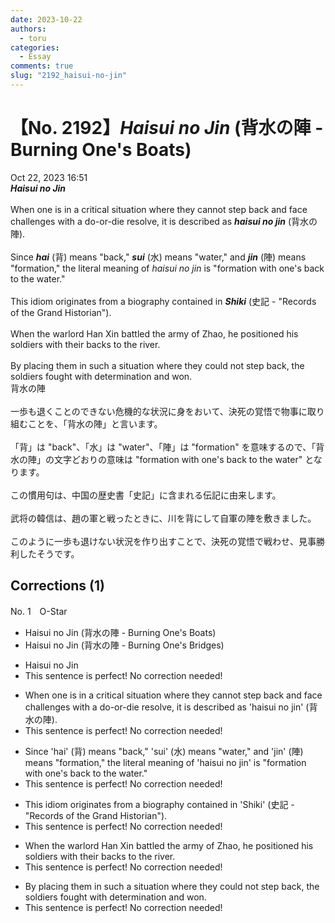 ```yaml
---
date: 2023-10-22
authors:
  - toru
categories:
  - Essay
comments: true
slug: "2192_haisui-no-jin"
---
```


# 【No. 2192】<strong><em>Haisui no Jin</strong></em> (背水の陣 - Burning One's Boats)
<div class="date">Oct 22, 2023 16:51</div>
<div id="post"><div id="body_show_ori">
<strong><em>Haisui no Jin</strong></em><br/><br/>When one is in a critical situation where they cannot step back and face challenges with a do-or-die resolve, it is described as <strong><em>haisui no jin</em></strong> (背水の陣).<br/><br/>Since <strong><em>hai</em></strong> (背) means "back," <strong><em>sui</em></strong> (水) means "water," and <strong><em>jin</em></strong> (陣) means "formation," the literal meaning of <em>haisui no jin</em> is "formation with one's back to the water."<br/><br/>This idiom originates from a biography contained in <strong><em>Shiki</em></strong> (史記 - "Records of the Grand Historian").<br/><br/>When the warlord Han Xin battled the army of Zhao, he positioned his soldiers with their backs to the river.<br/><br/>By placing them in such a situation where they could not step back, the soldiers fought with determination and won.
</div></div>

<!-- more -->

<div id="post_ja"><div id="body_show_mo">
背水の陣<br/><br/>一歩も退くことのできない危機的な状況に身をおいて、決死の覚悟で物事に取り組むことを、「背水の陣」と言います。<br/><br/>「背」は "back"、「水」は "water"、「陣」は "formation" を意味するので、「背水の陣」の文字どおりの意味は "formation with one's back to the water" となります。<br/><br/>この慣用句は、中国の歴史書「史記」に含まれる伝記に由来します。<br/><br/>武将の韓信は、趙の軍と戦ったときに、川を背にして自軍の陣を敷きました。<br/><br/>このように一歩も退けない状況を作り出すことで、決死の覚悟で戦わせ、見事勝利したそうです。
</div></div>

## Corrections (1)
<div id="block"><div class="first_name"> No. 1　<span class="just_name">O-Star</span></div><div id="block2">
<ul class="correction_field">
<li class="incorrect">Haisui no Jin (背水の陣 - Burning One's Boats)</li>
<li class="corrected correct">
Haisui no Jin (背水の陣 - Burning One's<span class="f_bold"> Bridges</span>)
</li>
</ul>
<ul class="correction_field">
<li class="incorrect">Haisui no Jin</li>
<li class="corrected perfect">This sentence is perfect! No correction needed!</li>
</ul>
<ul class="correction_field">
<li class="incorrect">When one is in a critical situation where they cannot step back and face challenges with a do-or-die resolve, it is described as 'haisui no jin' (背水の陣).</li>
<li class="corrected perfect">This sentence is perfect! No correction needed!</li>
</ul>
<ul class="correction_field">
<li class="incorrect">Since 'hai' (背) means "back," 'sui' (水) means "water," and 'jin' (陣) means "formation," the literal meaning of 'haisui no jin' is "formation with one's back to the water."</li>
<li class="corrected perfect">This sentence is perfect! No correction needed!</li>
</ul>
<ul class="correction_field">
<li class="incorrect">This idiom originates from a biography contained in 'Shiki' (史記 - "Records of the Grand Historian").</li>
<li class="corrected perfect">This sentence is perfect! No correction needed!</li>
</ul>
<ul class="correction_field">
<li class="incorrect">When the warlord Han Xin battled the army of Zhao, he positioned his soldiers with their backs to the river.</li>
<li class="corrected perfect">This sentence is perfect! No correction needed!</li>
</ul>
<ul class="correction_field">
<li class="incorrect">By placing them in such a situation where they could not step back, the soldiers fought with determination and won.</li>
<li class="corrected perfect">This sentence is perfect! No correction needed!</li>
</ul>
</div></div>
